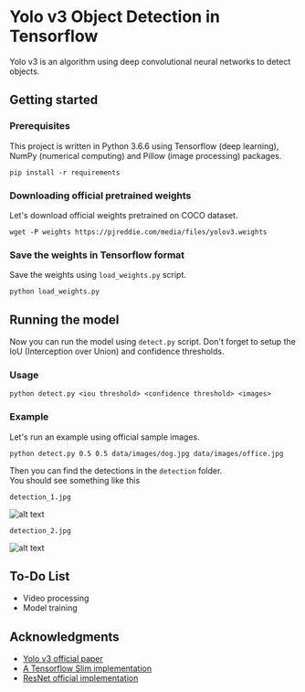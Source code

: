 # Yolo v3 Object Detection in Tensorflow
Yolo v3 is an algorithm using deep convolutional neural networks to detect objects.

## Getting started

### Prerequisites
This project is written in Python 3.6.6 using Tensorflow (deep learning), NumPy (numerical computing) and Pillow (image processing) packages.

```
pip install -r requirements
```

### Downloading official pretrained weights
Let's download official weights pretrained on COCO dataset. 

```
wget -P weights https://pjreddie.com/media/files/yolov3.weights
```

### Save the weights in Tensorflow format
Save the weights using `load_weights.py` script.

```
python load_weights.py
```

## Running the model
Now you can run the model using `detect.py` script. Don't forget to setup the IoU (Interception over Union) and confidence thresholds.
### Usage
```
python detect.py <iou threshold> <confidence threshold> <images>
```
### Example
Let's run an example using official sample images.
```
python detect.py 0.5 0.5 data/images/dog.jpg data/images/office.jpg
```
Then you can find the detections in the `detection` folder.
<br>
You should see something like this
```
detection_1.jpg
```
![alt text](https://github.com/heartkilla/yolo-v3/blob/master/detections/detection_1.jpg)
```
detection_2.jpg
```
![alt text](https://github.com/heartkilla/yolo-v3/blob/master/detections/detection_2.jpg)

## To-Do List
* Video processing
* Model training

## Acknowledgments
* [Yolo v3 official paper](https://arxiv.org/abs/1804.02767)
* [A Tensorflow Slim implementation](https://github.com/mystic123/tensorflow-yolo-v3)
* [ResNet official implementation](https://github.com/tensorflow/models/tree/master/official/resnet)
